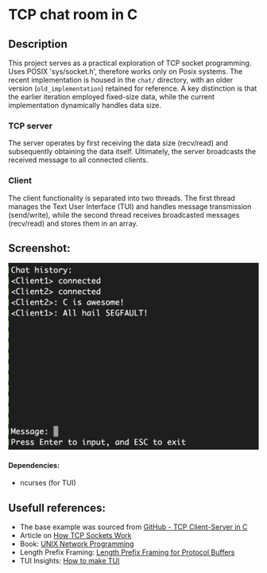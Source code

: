 # TCP chat room in C


## Description
This project serves as a practical exploration of TCP socket programming. Uses POSIX 'sys/socket.h', therefore works only on Posix systems. 
The recent implementation is housed in the `chat/` directory, with an older version (`old_implementation`) retained for reference. A key distinction is that the earlier iteration employed fixed-size data, while the current implementation dynamically handles data size.

### TCP server
The server operates by first receiving the data size (recv/read) and subsequently obtaining the data itself. Ultimately, the server broadcasts the received message to all connected clients.

### Client
The client functionality is separated into two threads. The first thread manages the Text User Interface (TUI) and handles message transmission (send/write), while the second thread receives broadcasted messages (recv/read) and stores them in an array.

## Screenshot:
![img](screenshots/client_screenshot.png)


#### Dependencies:
- ncurses (for TUI)

## Usefull references:
*   The base example was sourced from [GitHub - TCP Client-Server in C](https://github.com/nikhilroxtomar/tcp-client-server-in-C/tree/master)
*   Article on [How TCP Sockets Work](https://eklitzke.org/how-tcp-sockets-work)
*   Book: [UNIX Network Programming](https://en.wikipedia.org/wiki/UNIX_Network_Programming)
*   Length Prefix Framing: [Length Prefix Framing for Protocol Buffers](https://eli.thegreenplace.net/2011/08/02/length-prefix-framing-for-protocol-buffers)
*   TUI Insights: [How to make TUI](https://p.janouch.name/article-tui.html)